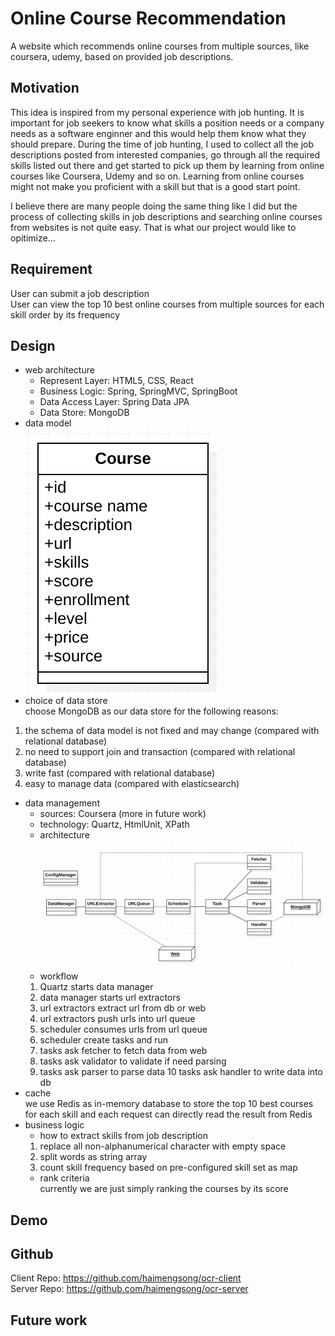 # Online Course Recommendation
A website which recommends online courses from multiple sources, like coursera, udemy, based on provided job descriptions.

## Motivation
This idea is inspired from my personal experience with job hunting. It is important for job seekers to know what skills a position needs or a company needs as a software enginner and this would help them know what they should prepare. During the time of job hunting, I used to collect all the job descriptions posted from interested companies, go through all the required skills listed out there and get started to pick up them by learning from online courses like Coursera, Udemy and so on. Learning from online courses might not make you proficient with a skill but that is a good start point.

I believe there are many people doing the same thing like I did but the process of collecting skills in job descriptions and searching online courses from websites is not quite easy. That is what our project would like to opitimize...

## Requirement
User can submit a job description \
User can view the top 10 best online courses from multiple sources for each skill order by its frequency

## Design
* web architecture
  * Represent Layer: HTML5, CSS, React
  * Business Logic: Spring, SpringMVC, SpringBoot
  * Data Access Layer: Spring Data JPA
  * Data Store: MongoDB  
* data model \
![alt text](https://github.com/haimengsong/ocr-server/blob/master/course.png)
* choice of data store \
choose MongoDB as our data store for the following reasons:
1. the schema of data model is not fixed and may change (compared with relational database)
2. no need to support join and transaction (compared with relational database)
3. write fast (compared with relational database)
4. easy to manage data (compared with elasticsearch)
* data management
   * sources: Coursera (more in future work)
   * technology: Quartz, HtmlUnit, XPath
   * architecture
![alt text](https://github.com/haimengsong/ocr-server/blob/master/datamanager.png)
   * workflow 
   1. Quartz starts data manager
   2. data manager starts url extractors
   3. url extractors extract url from db or web
   4. url extractors push urls into url queue
   5. scheduler consumes urls from url queue
   6. scheduler create tasks and run
   7. tasks ask fetcher to fetch data from web 
   8. tasks ask validator to validate if need parsing
   9. tasks ask parser to parse data
   10 tasks ask handler to write data into db
* cache \
we use Redis as in-memory database to store the top 10 best courses for each skill and each request can directly read the result from Redis
* business logic 
  * how to extract skills from job description 
  1. replace all non-alphanumerical character with empty space
  2. split words as string array
  3. count skill frequency based on pre-configured skill set as map
  * rank criteria \
currently we are just simply ranking the courses by its score
  
## Demo
## Github
Client Repo: https://github.com/haimengsong/ocr-client \
Server Repo: https://github.com/haimengsong/ocr-server
## Future work


